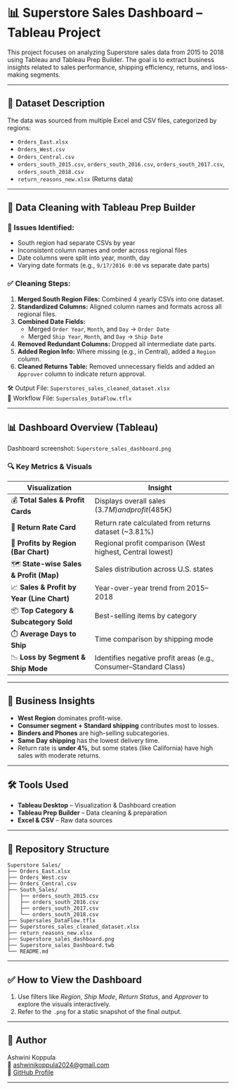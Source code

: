 # 📊 Superstore Sales Dashboard – Tableau Project

This project focuses on analyzing Superstore sales data from 2015 to 2018 using Tableau and Tableau Prep Builder. The goal is to extract business insights related to sales performance, shipping efficiency, returns, and loss-making segments.

---

## 📁 Dataset Description

The data was sourced from multiple Excel and CSV files, categorized by regions:
- `Orders_East.xlsx`
- `Orders_West.csv`
- `Orders_Central.csv`
- `orders_south_2015.csv`, `orders_south_2016.csv`, `orders_south_2017.csv`, `orders_south_2018.csv`
- `return_reasons_new.xlsx` (Returns data)

---

## 🧹 Data Cleaning with Tableau Prep Builder

### 🔧 Issues Identified:
- South region had separate CSVs by year
- Inconsistent column names and order across regional files
- Date columns were split into year, month, day
- Varying date formats (e.g., `9/17/2016 0:00` vs separate date parts)

### ✅ Cleaning Steps:
1. **Merged South Region Files:** Combined 4 yearly CSVs into one dataset.
2. **Standardized Columns:** Aligned column names and formats across all regional files.
3. **Combined Date Fields:**
   - Merged `Order Year`, `Month`, and `Day` → `Order Date`
   - Merged `Ship Year`, `Month`, and `Day` → `Ship Date`
4. **Removed Redundant Columns:** Dropped all intermediate date parts.
5. **Added Region Info:** Where missing (e.g., in Central), added a `Region` column.
6. **Cleaned Returns Table:** Removed unnecessary fields and added an `Approver` column to indicate return approval.

🛠 Output File: `Superstores_sales_cleaned_dataset.xlsx`  
📄 Workflow File: `Supersales_DataFlow.tflx`

---

## 📊 Dashboard Overview (Tableau)

Dashboard screenshot: `Superstore_sales_dashboard.png`

### 🔍 Key Metrics & Visuals

| Visualization                            | Insight                                                                 |
|------------------------------------------|-------------------------------------------------------------------------|
| 💰 **Total Sales & Profit Cards**        | Displays overall sales ($3.7M) and profit ($485K)                       |
| 🔁 **Return Rate Card**                  | Return rate calculated from returns dataset (~3.81%)                    |
| 📍 **Profits by Region (Bar Chart)**     | Regional profit comparison (West highest, Central lowest)               |
| 🗺️ **State-wise Sales & Profit (Map)**   | Sales distribution across U.S. states                                   |
| 📈 **Sales & Profit by Year (Line Chart)**| Year-over-year trend from 2015–2018                                     |
| 📦 **Top Category & Subcategory Sold**   | Best-selling items by category                                          |
| ⏱️ **Average Days to Ship**              | Time comparison by shipping mode                                        |
| 📉 **Loss by Segment & Ship Mode**       | Identifies negative profit areas (e.g., Consumer–Standard Class)        |

---

## 🧠 Business Insights

- **West Region** dominates profit-wise.
- **Consumer segment + Standard shipping** contributes most to losses.
- **Binders and Phones** are high-selling subcategories.
- **Same Day shipping** has the lowest delivery time.
- Return rate is **under 4%**, but some states (like California) have high sales with moderate returns.

---

## 🛠 Tools Used

- **Tableau Desktop** – Visualization & Dashboard creation
- **Tableau Prep Builder** – Data cleaning & preparation
- **Excel & CSV** – Raw data sources

---

## 📂 Repository Structure

```
Superstore Sales/
├── Orders_East.xlsx
├── Orders_West.csv
├── Orders_Central.csv
├── South_Sales/
│   ├── orders_south_2015.csv
│   ├── orders_south_2016.csv
│   ├── orders_south_2017.csv
│   └── orders_south_2018.csv
├── Supersales_DataFlow.tflx
├── Superstores_sales_cleaned_dataset.xlsx
├── return_reasons_new.xlsx
├── Superstore_sales_dashboard.png
├── Superstore_sales_Dashboard.twb
└── README.md
```

---

## ✅ How to View the Dashboard

1. Use filters like *Region*, *Ship Mode*, *Return Status*, and *Approver* to explore the visuals interactively.
2. Refer to the `.png` for a static snapshot of the final output.

---

## 👤 Author

Ashwini Koppula  
📧 [ashwinikoppula2024@gmail.com](mailto:ashwinikoppula2024@gmail.com)  
🔗 [GitHub Profile](https://github.com/AshwiniR2025)

---
